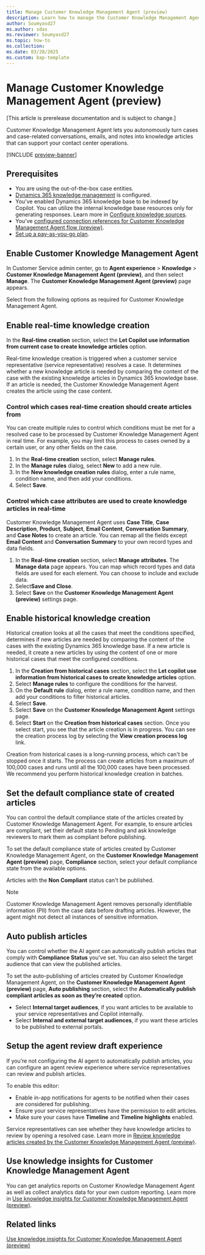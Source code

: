 ```yaml
---
title: Manage Customer Knowledge Management Agent (preview)
description: Learn how to manage the Customer Knowledge Management Agent to autonomously create knowledge articles from cases and related communications.
author: Soumyasd27
ms.author: sdas
ms.reviewer: Soumyasd27
ms.topic: how-to
ms.collection: 
ms.date: 03/28/2025
ms.custom: bap-template
---
```


# Manage Customer Knowledge Management Agent (preview)

[This article is prerelease documentation and is subject to change.]

Customer Knowledge Management Agent lets you autonomously turn cases and case-related conversations, emails, and notes into knowledge articles that can support your contact center operations. 

[!INCLUDE [preview-banner](../../../shared-content/shared/preview-includes/production-ready-preview-dynamics365.md)]

## Prerequisites

- You are using the out-of-the-box case entities.
- [Dynamics 365 knowledge management](set-up-knowledge-management-embedded-knowledge-search.md#configure-knowledge-management) is configured.
- You’ve enabled Dynamics 365 knowledge base to be indexed by Copilot. You can utilize the internal knowledge base resources only for generating responses. Learn more in [Configure knowledge sources](copilot-enable-help-pane.md#configure-knowledge-sources).
- You’ve [configured connection references for Customer Knowledge Management Agent flow (preview)](admin-km-agent-connections.md#configure-connection-references-for-customer-knowledge-management-agent-flow-preview).
- [Set up a pay-as-you-go plan](setup-pay-as-you-go.md#set-up-a-pay-as-you-go-plan).

## Enable Customer Knowledge Management Agent

In Customer Service admin center, go to **Agent experience** > **Knowledge** > **Customer Knowledge Management Agent (preview)**, and then select **Manage**. The **Customer Knowledge Management Agent (preview)** page appears.

Select from the following options as required for Customer Knowledge Management Agent.

## Enable real-time knowledge creation

In the **Real-time creation** section, select the **Let Copilot use information from current case to create knowledge articles** option.

Real-time knowledge creation is triggered when a customer service representative (service representative) resolves a case. It determines whether a new knowledge article is needed by comparing the content of the case with the existing knowledge articles in Dynamics 365 knowledge base. If an article is needed, the Customer Knowledge Management Agent creates the article using the case content.  

### Control which cases real-time creation should create articles from 

You can create multiple rules to control which conditions must be met for a resolved case to be processed by Customer Knowledge Management Agent in real time. For example, you may limit this process to cases owned by a certain user, or any other fields on the case.  

1. In the **Real-time creation** section, select **Manage rules**.
1. In the **Manage rules** dialog, select **New** to add a new rule.
1. In the **New knowledge creation rules** dialog, enter a rule name, condition name, and then add your conditions.
1. Select **Save**.

### Control which case attributes are used to create knowledge articles in real-time  

Customer Knowledge Management Agent uses **Case Title**, **Case Description**, **Product**, **Subject**, **Email Content**, **Conversation Summary**, and **Case Notes** to create an article. You can remap all the fields except **Email Content** and **Conversation Summary** to your own record types and data fields.  
 
1. In the **Real-time creation** section, select **Manage attributes**. The **Manage data** page appears. 
You can map which record types and data fields are used for each element. You can choose to include and exclude data.
1. Select**Save and Close**.
1. Select **Save** on the **Customer Knowledge Management Agent (preview)** settings page.

## Enable historical knowledge creation

Historical creation looks at all the cases that meet the conditions specified, determines if new articles are needed by comparing the content of the cases with the existing Dynamics 365 knowledge base. If a new article is needed, it create a new articles by using the content of one or more historical cases that meet the configured conditions.  

1. In the **Creation from historical cases** section, select the **Let copilot use information from historical cases to create knowledge articles** option.
1. Select **Manage rules** to configure the conditions for the harvest.
1. On the **Default rule** dialog, enter a rule name, condition name, and then add your conditions to filter historical articles.
1. Select **Save**.
1. Select **Save** on the **Customer Knowledge Management Agent** settings page.
1. Select **Start** on the **Creation from historical cases** section. 
Once you select start, you see that the article creation is in progress. You can see the creation process log by selecting the **View creation process log** link.

Creation from historical cases is a long-running process, which can't be stopped once it starts. The process can create articles from a maximum of 100,000 cases and runs until all the 100,000 cases have been processed. We recommend you perform historical knowledge creation in batches. 

## Set the default compliance state of created articles

You can control the default compliance state of the articles created by Customer Knowledge Management Agent. For example, to ensure articles are compliant, set their default state to Pending and ask knowledge reviewers to mark them as compliant before publishing.  

To set the default compliance state of articles created by Customer Knowledge Management Agent, on the **Customer Knowledge Management Agent (preview)** page, **Compliance** section, select your default compliance state from the available options.

Articles with the **Non Compliant** status can't be published.

> [!NOTE]
> Customer Knowledge Management Agent removes personally identifiable information (PII) from the case data before drafting articles. However, the agent might not detect all instances of sensitive information.

## Auto publish articles

You can control whether the AI agent can automatically publish articles that comply with **Compliance Status** you've set. You can also select the target audience that can view the published articles.

To set the auto-publishing of articles created by Customer Knowledge Management Agent, on the **Customer Knowledge Management Agent (preview)** page, **Auto publishing** section, select the **Automatically publish compliant articles as soon as they’re created** option.

- Select **Internal target audiences**, if you want articles to be available to your service representatives and Copilot internally. 
- Select **Internal and external target audiences**, if you want these articles to be published to external portals.

## Setup the agent review draft experience

If you’re not configuring the AI agent to automatically publish articles, you can configure an agent review experience where service representatives can review and publish articles.

To enable this editor: 

- Enable in-app notifications for agents to be notified when their cases are considered for publishing.
- Ensure your service representatives have the permission to edit articles.
- Make sure your cases have **Timeline** and **Timeline highlights** enabled.

Service representatives can see whether they have knowledge articles to review by opening a resolved case. Learn more in [Review knowledge articles created by the Customer Knowledge Management Agent (preview)](../use/admin-km-agent-review.md#review-knowledge-articles-created-by-the-customer-knowledge-management-agent-preview).

## Use knowledge insights for Customer Knowledge Management Agent

You can get analytics reports on Customer Knowledge Management Agent as well as collect analytics data for your own custom reporting. Learn more in [Use knowledge insights for Customer Knowledge Management Agent (preview)](../use/admin-km-agent-insights.md#use-knowledge-insights-for-customer-knowledge-management-agent-preview).

## Related links

[Use knowledge insights for Customer Knowledge Management Agent (preview)](../use/admin-km-agent-insights.md#use-knowledge-insights-for-customer-knowledge-management-agent-preview)




